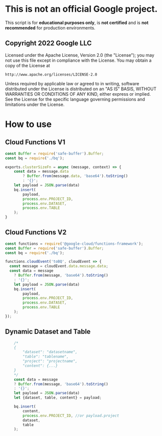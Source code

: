 # This is not an official Google project.

This script is for **educational purposes only**, is **not certified** and is **not recommended** for production environments.

## Copyright 2022 Google LLC

 Licensed under the Apache License, Version 2.0 (the "License");
 you may not use this file except in compliance with the License.
 You may obtain a copy of the License at

    http://www.apache.org/licenses/LICENSE-2.0

 Unless required by applicable law or agreed to in writing, software
 distributed under the License is distributed on an "AS IS" BASIS,
 WITHOUT WARRANTIES OR CONDITIONS OF ANY KIND, either express or implied.
 See the License for the specific language governing permissions and
 limitations under the License.

# How to use

## Cloud Functions V1

```js
const Buffer = require('safe-buffer').Buffer;
const bq = require('./bq');

exports.clusterSizeFn = async (message, context) => {
    const data = message.data
        ? Buffer.from(message.data, 'base64').toString()
        : '{}';
    let payload = JSON.parse(data)
    bq.insert(
        payload,
        process.env.PROJECT_ID,
        process.env.DATASET,
        process.env.TABLE
    );
}
```
## Cloud Functions V2

```js
const functions = require('@google-cloud/functions-framework');
const Buffer = require('safe-buffer').Buffer;
const bq = require('./bq');

functions.cloudEvent('toBQ', cloudEvent => {
  const message = cloudEvent.data.message.data;
  const data = message
    ? Buffer.from(message, 'base64').toString()
    : '{}';
    let payload = JSON.parse(data)
    bq.insert(
        payload,
        process.env.PROJECT_ID,
        process.env.DATASET,
        process.env.TABLE
    );
});
```


## Dynamic Dataset and Table

```js
    /*
    {   
        "dataset": "datasetname",
        "table": "tablename",
        "project": "projectname",
        "content": {...}
    }
    */
    const data = message
    ? Buffer.from(message, 'base64').toString()
    : '{}';
    let payload = JSON.parse(data)
    let {dataset, table, content} = payload;  

    bq.insert(
        content,
        process.env.PROJECT_ID, //or payload.project
        dataset,
        table
    );
```